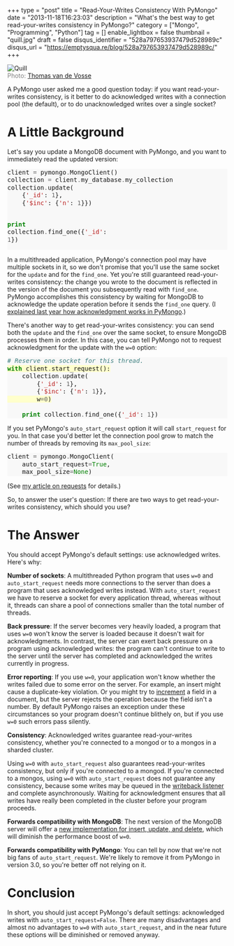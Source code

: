 +++
type = "post"
title = "Read-Your-Writes Consistency With PyMongo"
date = "2013-11-18T16:23:03"
description = "What's the best way to get read-your-writes consistency in PyMongo?"
category = ["Mongo", "Programming", "Python"]
tag = []
enable_lightbox = false
thumbnail = "quill.jpg"
draft = false
disqus_identifier = "528a797653937479d528989c"
disqus_url = "https://emptysqua.re/blog/528a797653937479d528989c/"
+++

<p><img style="display:block; margin-left:auto; margin-right:auto;" src="quill.jpg" alt="Quill" title="Quill" />
<span style="color:gray">Photo: <a href="http://www.flickr.com/photos/appeltaart_/8645069389/">Thomas van de Vosse</a></span></p>
<p>A PyMongo user asked me a good question today: if you want read-your-writes consistency, is it better to do acknowledged writes with a connection pool (the default), or to do unacknowledged writes over a single socket?</p>
<h1 id="a-little-background">A Little Background</h1>
<p>Let's say you update a MongoDB document with PyMongo, and you want to immediately read the updated version:</p>
<div class="codehilite" style="background: #f8f8f8"><pre style="line-height: 125%">client <span style="color: #666666">=</span> pymongo<span style="color: #666666">.</span>MongoClient()
collection <span style="color: #666666">=</span> client<span style="color: #666666">.</span>my_database<span style="color: #666666">.</span>my_collection
collection<span style="color: #666666">.</span>update(
    {<span style="color: #BA2121">&#39;_id&#39;</span>: <span style="color: #666666">1</span>},
    {<span style="color: #BA2121">&#39;$inc&#39;</span>: {<span style="color: #BA2121">&#39;n&#39;</span>: <span style="color: #666666">1</span>}})

<span style="color: #008000; font-weight: bold">print</span> collection<span style="color: #666666">.</span>find_one({<span style="color: #BA2121">&#39;_id&#39;</span>: <span style="color: #666666">1</span>})
</pre></div>


<p>In a multithreaded application, PyMongo's connection pool may have multiple sockets in it, so we don't promise that you'll use the same socket for the <code>update</code> and for the <code>find_one</code>. Yet you're still guaranteed read-your-writes consistency: the change you wrote to the document is reflected in the version of the document you subsequently read with <code>find_one</code>. PyMongo accomplishes this consistency by waiting for MongoDB to acknowledge the update operation before it sends the <code>find_one</code> query. (I <a href="/pymongos-new-default-safe-writes/">explained last year how acknowledgment works in PyMongo</a>.)</p>
<p>There's another way to get read-your-writes consistency: you can send both the <code>update</code> and the <code>find_one</code> over the same socket, to ensure MongoDB processes them in order. In this case, you can tell PyMongo not to request acknowledgment for the update with the <code>w=0</code> option:</p>
<div class="codehilite" style="background: #f8f8f8"><pre style="line-height: 125%"><span style="color: #408080; font-style: italic"># Reserve one socket for this thread.</span>
<span style="background-color: #ffffcc"><span style="color: #008000; font-weight: bold">with</span> client<span style="color: #666666">.</span>start_request():
</span>    collection<span style="color: #666666">.</span>update(
        {<span style="color: #BA2121">&#39;_id&#39;</span>: <span style="color: #666666">1</span>},
        {<span style="color: #BA2121">&#39;$inc&#39;</span>: {<span style="color: #BA2121">&#39;n&#39;</span>: <span style="color: #666666">1</span>}},
<span style="background-color: #ffffcc">        w<span style="color: #666666">=0</span>)
</span>
    <span style="color: #008000; font-weight: bold">print</span> collection<span style="color: #666666">.</span>find_one({<span style="color: #BA2121">&#39;_id&#39;</span>: <span style="color: #666666">1</span>})
</pre></div>


<p>If you set PyMongo's <code>auto_start_request</code> option it will call <code>start_request</code> for you. In that case you'd better let the connection pool grow to match the number of threads by removing its <code>max_pool_size</code>:</p>
<div class="codehilite" style="background: #f8f8f8"><pre style="line-height: 125%">client <span style="color: #666666">=</span> pymongo<span style="color: #666666">.</span>MongoClient(
    auto_start_request<span style="color: #666666">=</span><span style="color: #008000">True</span>,
    max_pool_size<span style="color: #666666">=</span><span style="color: #008000">None</span>)
</pre></div>


<p>(See <a href="/requests-in-python-and-mongodb/">my article on requests</a> for details.)</p>
<p>So, to answer the user's question: If there are two ways to get read-your-writes consistency, which should you use?</p>
<h1 id="the-answer">The Answer</h1>
<p>You should accept PyMongo's default settings: use acknowledged writes. Here's why:</p>
<p><strong>Number of sockets</strong>: A multithreaded Python program that uses <code>w=0</code> and <code>auto_start_request</code> needs more connections to the server than does a program that uses acknowledged writes instead. With <code>auto_start_request</code> we have to reserve a socket for every application thread, whereas without it, threads can share a pool of connections smaller than the total number of threads.</p>
<p><strong>Back pressure</strong>: If the server becomes very heavily loaded, a program that uses <code>w=0</code> won't know the server is loaded because it doesn't wait for acknowledgments. In contrast, the server can exert back pressure on a program using acknowledged writes: the program can't continue to write to the server until the server has completed and acknowledged the writes currently in progress.</p>
<p><strong>Error reporting</strong>: If you use <code>w=0</code>, your application won't know whether the writes failed due to some error on the server. For example, an insert might cause a duplicate-key violation. Or you might try to <a href="http://docs.mongodb.org/manual/reference/operator/update/inc/">increment</a> a field in a document, but the server rejects the operation because the field isn't a number. By default PyMongo raises an exception under these circumstances so your program doesn't continue blithely on, but if you use <code>w=0</code> such errors pass silently.</p>
<p><strong>Consistency</strong>: Acknowledged writes guarantee read-your-writes consistency, whether you're connected to a mongod or to a mongos in a sharded cluster.</p>
<p>Using <code>w=0</code> with <code>auto_start_request</code> also guarantees read-your-writes consistency, but only if you're connected to a mongod. If you're connected to a mongos, using <code>w=0</code> with <code>auto_start_request</code> does not guarantee any consistency, because some writes may be queued in the <a href="http://docs.mongodb.org/manual/faq/sharding/#what-does-writebacklisten-in-the-log-mean">writeback listener</a> and complete asynchronously. Waiting for acknowledgment ensures that all writes have really been completed in the cluster before your program proceeds.</p>
<p><strong>Forwards compatibility with MongoDB</strong>: The next version of the MongoDB server will offer a <a href="https://jira.mongodb.org/browse/SERVER-9038">new implementation for insert, update, and delete</a>, which will diminish the performance boost of <code>w=0</code>.</p>
<p><strong>Forwards compatibility with PyMongo</strong>: You can tell by now that we're not big fans of <code>auto_start_request</code>. We're likely to remove it from PyMongo in version 3.0, so you're better off not relying on it.</p>
<h1 id="conclusion">Conclusion</h1>
<p>In short, you should just accept PyMongo's default settings: acknowledged writes with <code>auto_start_request=False</code>. There are many disadvantages and almost no advantages to <code>w=0</code> with <code>auto_start_request</code>, and in the near future these options will be diminished or removed anyway.</p>

